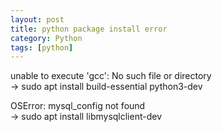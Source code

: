 ```yaml
---
layout: post
title: python package install error
category: Python
tags: [python]
---
```

unable to execute 'gcc': No such file or directory    
-> sudo apt install build-essential python3-dev
    
OSError: mysql_config not found    
-> sudo apt install libmysqlclient-dev    

